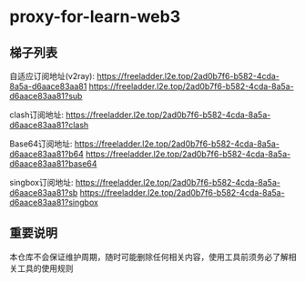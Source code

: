 # proxy-for-learn-web3

## 梯子列表

自适应订阅地址(v2ray):
https://freeladder.l2e.top/2ad0b7f6-b582-4cda-8a5a-d6aace83aa81
https://freeladder.l2e.top/2ad0b7f6-b582-4cda-8a5a-d6aace83aa81?sub

clash订阅地址:
https://freeladder.l2e.top/2ad0b7f6-b582-4cda-8a5a-d6aace83aa81?clash

Base64订阅地址:
https://freeladder.l2e.top/2ad0b7f6-b582-4cda-8a5a-d6aace83aa81?b64
https://freeladder.l2e.top/2ad0b7f6-b582-4cda-8a5a-d6aace83aa81?base64

singbox订阅地址:
https://freeladder.l2e.top/2ad0b7f6-b582-4cda-8a5a-d6aace83aa81?sb
https://freeladder.l2e.top/2ad0b7f6-b582-4cda-8a5a-d6aace83aa81?singbox

## 重要说明

本仓库不会保证维护周期，随时可能删除任何相关内容，使用工具前须务必了解相关工具的使用规则

